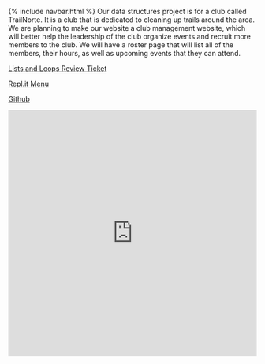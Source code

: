 {% include navbar.html %}
Our data structures project is for a club called TrailNorte. It is a club that is dedicated to cleaning up trails around the area. We are planning to make our website a club management website, which will better help the leadership of the club organize events and recruit more members to the club. We will have a roster page that will list all of the members, their hours, as well as upcoming events that they can attend. 

[Lists and Loops Review Ticket](https://github.com/NoahJ214/NoahJengCSP/issues/1)

[Repl.it Menu](https://replit.com/@NoahJeng/NoahJengCSP)

[Github](https://github.com/NoahJ214/Team-Screwdrivers)

<iframe frameborder= "0" width="100%" height="500px" src="https://replit.com/@NoahJeng/NoahJengCSP?embed=true">